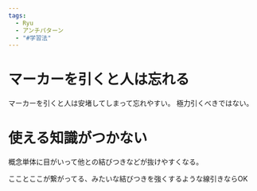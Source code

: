 ```yaml
---
tags:
  - Ryu
  - アンチパターン
  - "#学習法"
---
```


# マーカーを引くと人は忘れる

マーカーを引くと人は安堵してしまって忘れやすい。
極力引くべきではない。

# 使える知識がつかない
概念単体に目がいって他との結びつきなどが抜けやすくなる。

こことここが繋がってる、みたいな結びつきを強くするような線引きならOK

